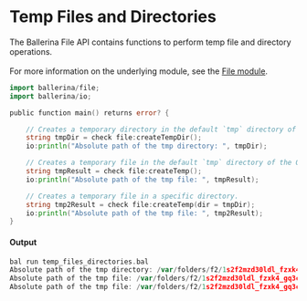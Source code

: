 # Temp Files and Directories

 The Ballerina File API contains functions to perform temp file and directory operations.<br/><br/>
 For more information on the underlying module, 
 see the [File module](https:docs.central.ballerina.io/ballerina/file/latest/).

```go
import ballerina/file;
import ballerina/io;

public function main() returns error? {

    // Creates a temporary directory in the default `tmp` directory of the OS.
    string tmpDir = check file:createTempDir();
    io:println("Absolute path of the tmp directory: ", tmpDir);

    // Creates a temporary file in the default `tmp` directory of the OS.
    string tmpResult = check file:createTemp();
    io:println("Absolute path of the tmp file: ", tmpResult);

    // Creates a temporary file in a specific directory.
    string tmp2Result = check file:createTemp(dir = tmpDir);
    io:println("Absolute path of the tmp file: ", tmp2Result);
}
```

#### Output

```go
bal run temp_files_directories.bal
Absolute path of the tmp directory: /var/folders/f2/1s2f2mzd30ldl_fzxk4_gq3c0000gn/T/90eb0a6f-200a-454d-9285-f3264a71cd80
Absolute path of the tmp file: /var/folders/f2/1s2f2mzd30ldl_fzxk4_gq3c0000gn/T/9b0ce907-51cd-4f6b-98f0-d99566e3870d
Absolute path of the tmp file: /var/folders/f2/1s2f2mzd30ldl_fzxk4_gq3c0000gn/T/90eb0a6f-200a-454d-9285-f3264a71cd80/14c45332-37df-44d1-b24b-3dbcb7c7404c
```